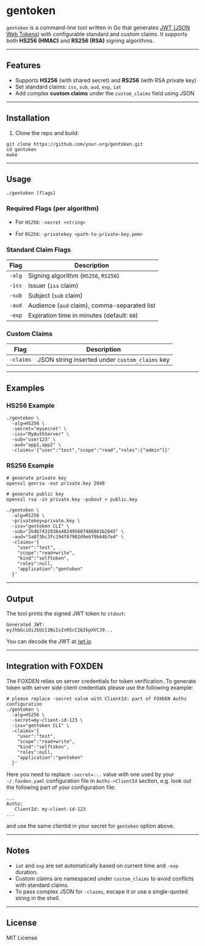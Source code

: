 # gentoken

`gentoken` is a command-line tool written in Go that generates [JWT (JSON Web
Tokens)](https://jwt.io/) with configurable standard and custom claims. It
supports both **HS256 (HMAC)** and **RS256 (RSA)** signing algorithms.

---

## Features

- Supports **HS256** (with shared secret) and **RS256** (with RSA private key)
- Set standard claims: `iss`, `sub`, `aud`, `exp`, `iat`
- Add complex **custom claims** under the `custom_claims` field using JSON

---

## Installation

1. Clone the repo and build:

```
git clone https://github.com/your-org/gentoken.git
cd gentoken
make
```

---

## Usage

```
./gentoken [flags]
```

### Required Flags (per algorithm)

* For `HS256`:
  `-secret <string>`

* For `RS256`:
  `-privatekey <path-to-private-key.pem>`

### Standard Claim Flags

| Flag   | Description                                  |
| ------ | -------------------------------------------- |
| `-alg` | Signing algorithm (`HS256`, `RS256`)         |
| `-iss` | Issuer (`iss` claim)                         |
| `-sub` | Subject (`sub` claim)                        |
| `-aud` | Audience (`aud` claim), comma-separated list |
| `-exp` | Expiration time in minutes (default: `60`)   |

### Custom Claims

| Flag      | Description                                    |
| --------- | ---------------------------------------------- |
| `-claims` | JSON string inserted under `custom_claims` key |

---

## Examples

### HS256 Example

```
./gentoken \
  -alg=HS256 \
  -secret="mysecret" \
  -iss="MyAuthServer" \
  -sub="user123" \
  -aud="app1,app2" \
  -claims='{"user":"test","scope":"read","roles":["admin"]}'
```

### RS256 Example

```
# generate private key
openssl genrsa -out private.key 2048

# generate public key
openssl rsa -in private.key -pubout > public.key

./gentoken \
  -alg=RS256 \
  -privatekey=private.key \
  -iss="gentoken CLI" \
  -sub="2b4b7431938a482495607486861b2645" \
  -aud="5a8f3bc3fc194f87902d9e6f9b64b7e4" \
  -claims='{
    "user":"test",
    "scope":"read+write",
    "kind":"selftoken",
    "roles":null,
    "application":"gentoken"
  }'
```

---

## Output

The tool prints the signed JWT token to `stdout`:

```
Generated JWT:
eyJhbGciOiJSUzI1NiIsInR5cCI6IkpXVCJ9...
```

You can decode the JWT at [jwt.io](https://jwt.io/)

---

## Integration with FOXDEN
The FOXDEN relies on server credentials for token verification. To generate
token with server side client credentials please use the following example:

```
# please replace -secret value with ClientId: part of FOXDEN Authz configuration
./gentoken \
  -alg=HS256 \
  -secret=my-client-id-123 \
  -iss="gentoken CLI" \
  -claims='{
    "user":"test",
    "scope":"read+write",
    "kind":"selftoken",
    "roles":null,
    "application":"gentoken"
  }'
```

Here you need to replace `-secret=...` value with one used by your
`~/.foxden.yaml` configuration file in `Authz->ClientId` section, e.g.
look out the following part of your configuration file:
```
...
Authz:
   ClientId: my-client-id-123
...
```
and use the same clientid in your secret for `gentoken` option above.

---

## Notes

* `iat` and `exp` are set automatically based on current time and `-exp` duration.
* Custom claims are namespaced under `custom_claims` to avoid conflicts with standard claims.
* To pass complex JSON for `-claims`, escape it or use a single-quoted string in the shell.

---

## License

MIT License

